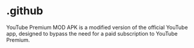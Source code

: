 # .github
YouTube Premium MOD APK is a modified version of the official YouTube app, designed to bypass the need for a paid subscription to YouTube Premium.
